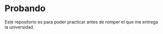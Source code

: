 # Probando
Este repositorio es para poder practicar antes de romper el que me entrega la universidad.
